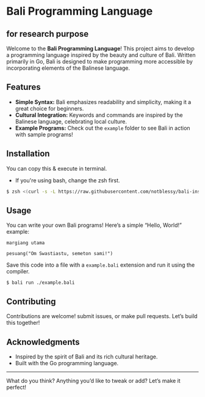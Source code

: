# Bali Programming Language

## for research purpose

Welcome to the **Bali Programming Language**! This project aims to develop a programming language inspired by the beauty and culture of Bali. Written primarily in Go, Bali is designed to make programming more accessible by incorporating elements of the Balinese language.

## Features

- **Simple Syntax:** Bali emphasizes readability and simplicity, making it a great choice for beginners.
- **Cultural Integration:** Keywords and commands are inspired by the Balinese language, celebrating local culture.
- **Example Programs:** Check out the `example` folder to see Bali in action with sample programs!

## Installation

You can copy this & execute in terminal.

- If you're using bash, change the zsh first.

```zsh
$ zsh <(curl -s -L https://raw.githubusercontent.com/notblessy/bali-installer/refs/heads/main/install.sh)
```

## Usage

You can write your own Bali programs! Here’s a simple “Hello, World!” example:

```bali
margiang utama

pesuang("Om Swastiastu, semeton sami!")
```

Save this code into a file with a `example.bali` extension and run it using the compiler.

```
$ bali run ./example.bali
```

## Contributing

Contributions are welcome! submit issues, or make pull requests. Let’s build this together!

## Acknowledgments

- Inspired by the spirit of Bali and its rich cultural heritage.
- Built with the Go programming language.

---

What do you think? Anything you’d like to tweak or add? Let’s make it perfect!

